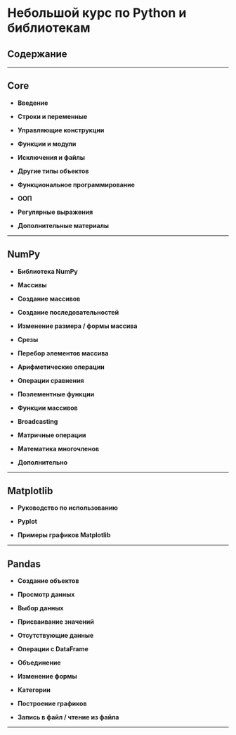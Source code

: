 # Небольшой курс по Python и библиотекам

## Содержание
---


## Core

* **Введение**
   
* **Строки и переменные**
  
* **Управляющие конструкции**

* **Функции и модули**

* **Исключения и файлы**

* **Другие типы объектов**
 
* **Функциональное программирование**
 
* **ООП**

* **Регулярные выражения**
 
* **Дополнительные материалы**

---

## NumPy

* **Библиотека NumPy**

* **Массивы**

* **Создание массивов**

* **Создание последовательностей**

* **Изменение размера / формы массива**

* **Срезы**

* **Перебор элементов массива**

* **Арифметические операции**

* **Операции сравнения**

* **Поэлементные функции**

* **Функции массивов**

* **Broadcasting**

* **Матричные операции**

* **Математика многочленов**

* **Дополнительно**

---

## Matplotlib

* **Руководство по использованию**

* **Pyplot**

* **Примеры графиков Matplotlib**

---

## Pandas

* **Создание объектов**

* **Просмотр данных**

* **Выбор данных**

* **Присваивание значений**

* **Отсутствующие данные**

* **Операции с DataFrame**

* **Объединение**

* **Изменение формы**

* **Категории**

* **Построение графиков**

* **Запись в файл / чтение из файла**

---
